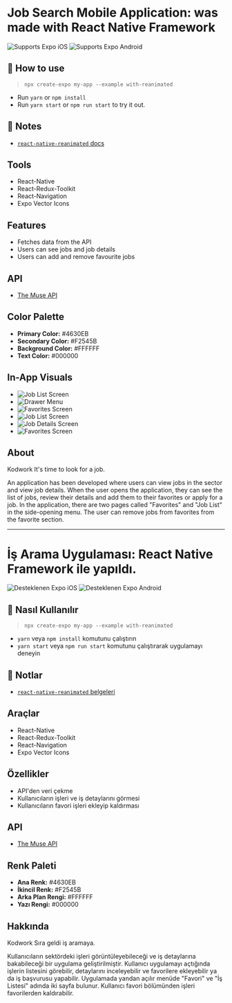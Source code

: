 # Job Search Mobile Application: was made with React Native Framework

<p>
  <!-- iOS -->
  <img alt="Supports Expo iOS" longdesc="Supports Expo iOS" src="https://img.shields.io/badge/iOS-4630EB.svg?style=flat-square&logo=APPLE&labelColor=999999&logoColor=fff" />
  <!-- Android -->
  <img alt="Supports Expo Android" longdesc="Supports Expo Android" src="https://img.shields.io/badge/Android-4630EB.svg?style=flat-square&logo=ANDROID&labelColor=A4C639&logoColor=fff" />
  <!-- Web -->
</p>

## 🚀 How to use

> `npx create-expo my-app --example with-reanimated`

- Run `yarn` or `npm install`
- Run `yarn start` or `npm run start` to try it out.

## 📝 Notes

- [`react-native-reanimated` docs](https://docs.swmansion.com/react-native-reanimated/)

## Tools

- React-Native
- React-Redux-Toolkit
- React-Navigation
- Expo Vector Icons

## Features

- Fetches data from the API
- Users can see jobs and job details
- Users can add and remove favourite jobs

## API

- [The Muse API](https://www.themuse.com/developers/api/v2)

## Color Palette

- **Primary Color:** #4630EB
- **Secondary Color:** #F2545B
- **Background Color:** #FFFFFF
- **Text Color:** #000000

## In-App Visuals

- ![Job List Screen](./img/jobs.jpg)
- ![Drawer Menu](./img/drawer.jpg)
- ![Favorites Screen](./img/nofav.jpg)
- ![Job List Screen](./img/loadingjobs.jpg)
- ![Job Details Screen](./img/jobdetail.jpg)
- ![Favorites Screen](./img/favadded.jpg)

## About

Kodwork
It's time to look for a job.

An application has been developed where users can view jobs in the sector and view job details. When the user opens the application, they can see the list of jobs, review their details and add them to their favorites or apply for a job. In the application, there are two pages called "Favorites" and "Job List" in the side-opening menu. The user can remove jobs from favorites from the favorite section.

---

# İş Arama Uygulaması: React Native Framework ile yapıldı.

<p>
  <!-- iOS -->
  <img alt="Desteklenen Expo iOS" longdesc="Desteklenen Expo iOS" src="https://img.shields.io/badge/iOS-4630EB.svg?style=flat-square&logo=APPLE&labelColor=999999&logoColor=fff" />
  <!-- Android -->
  <img alt="Desteklenen Expo Android" longdesc="Desteklenen Expo Android" src="https://img.shields.io/badge/Android-4630EB.svg?style=flat-square&logo=ANDROID&labelColor=A4C639&logoColor=fff" />
  <!-- Web -->
</p>

## 🚀 Nasıl Kullanılır

> `npx create-expo my-app --example with-reanimated`

- `yarn` veya `npm install` komutunu çalıştırın
- `yarn start` veya `npm run start` komutunu çalıştırarak uygulamayı deneyin

## 📝 Notlar

- [`react-native-reanimated` belgeleri](https://docs.swmansion.com/react-native-reanimated/)

## Araçlar

- React-Native
- React-Redux-Toolkit
- React-Navigation
- Expo Vector Icons

## Özellikler

- API'den veri çekme
- Kullanıcıların işleri ve iş detaylarını görmesi
- Kullanıcıların favori işleri ekleyip kaldırması

## API

- [The Muse API](https://www.themuse.com/developers/api/v2)

## Renk Paleti

- **Ana Renk:** #4630EB
- **İkincil Renk:** #F2545B
- **Arka Plan Rengi:** #FFFFFF
- **Yazı Rengi:** #000000

## Hakkında

Kodwork
Sıra geldi iş aramaya.

Kullanıcıların sektördeki işleri görüntüleyebileceği ve iş detaylarına bakabileceği bir uygulama geliştirilmiştir. Kullanıcı uygulamayı açtığında işlerin listesini görebilir, detaylarını inceleyebilir ve favorilere ekleyebilir ya da iş başvurusu yapabilir. Uygulamada yandan açılır menüde "Favori" ve "İş Listesi" adında iki sayfa bulunur. Kullanıcı favori bölümünden işleri favorilerden kaldırabilir.

